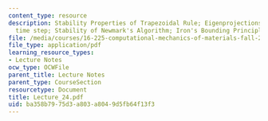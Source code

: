 ```yaml
---
content_type: resource
description: Stability Properties of Trapezoidal Rule; Eigenprojections; Choice of
  time step; Stability of Newmark's Algorithm; Iron's Bounding Principle
file: /media/courses/16-225-computational-mechanics-of-materials-fall-2003/ba358b7975d3a803a8049d5fb64f13f3_Lecture_24.pdf
file_type: application/pdf
learning_resource_types:
- Lecture Notes
ocw_type: OCWFile
parent_title: Lecture Notes
parent_type: CourseSection
resourcetype: Document
title: Lecture_24.pdf
uid: ba358b79-75d3-a803-a804-9d5fb64f13f3
---
```

